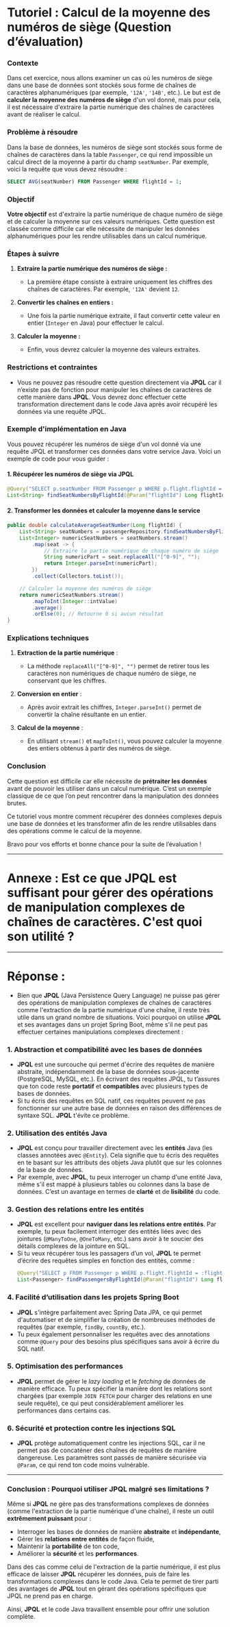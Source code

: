 # Tutoriel : Calcul de la moyenne des numéros de siège (Question d’évaluation)

### Contexte

Dans cet exercice, nous allons examiner un cas où les numéros de siège dans une base de données sont stockés sous forme de chaînes de caractères alphanumériques (par exemple, `'12A'`, `'14B'`, etc.). Le but est de **calculer la moyenne des numéros de siège** d'un vol donné, mais pour cela, il est nécessaire d'extraire la partie numérique des chaînes de caractères avant de réaliser le calcul.

### Problème à résoudre

Dans la base de données, les numéros de siège sont stockés sous forme de chaînes de caractères dans la table `Passenger`, ce qui rend impossible un calcul direct de la moyenne à partir du champ `seatNumber`. Par exemple, voici la requête que vous devez résoudre :

```sql
SELECT AVG(seatNumber) FROM Passenger WHERE flightId = 1;
```

### Objectif

**Votre objectif** est d'extraire la partie numérique de chaque numéro de siège et de calculer la moyenne sur ces valeurs numériques. Cette question est classée comme difficile car elle nécessite de manipuler les données alphanumériques pour les rendre utilisables dans un calcul numérique.

### Étapes à suivre

1. **Extraire la partie numérique des numéros de siège :** 
   - La première étape consiste à extraire uniquement les chiffres des chaînes de caractères. Par exemple, `'12A'` devient `12`.
   
2. **Convertir les chaînes en entiers :**
   - Une fois la partie numérique extraite, il faut convertir cette valeur en entier (`Integer` en Java) pour effectuer le calcul.

3. **Calculer la moyenne :**
   - Enfin, vous devrez calculer la moyenne des valeurs extraites.

### Restrictions et contraintes

- Vous ne pouvez pas résoudre cette question directement via **JPQL** car il n’existe pas de fonction pour manipuler les chaînes de caractères de cette manière dans **JPQL**. Vous devrez donc effectuer cette transformation directement dans le code Java après avoir récupéré les données via une requête JPQL.

### Exemple d'implémentation en Java

Vous pouvez récupérer les numéros de siège d'un vol donné via une requête JPQL et transformer ces données dans votre service Java. Voici un exemple de code pour vous guider :

#### 1. Récupérer les numéros de siège via JPQL

```java
@Query("SELECT p.seatNumber FROM Passenger p WHERE p.flight.flightId = :flightId")
List<String> findSeatNumbersByFlightId(@Param("flightId") Long flightId);
```

#### 2. Transformer les données et calculer la moyenne dans le service

```java
public double calculateAverageSeatNumber(Long flightId) {
    List<String> seatNumbers = passengerRepository.findSeatNumbersByFlightId(flightId);
    List<Integer> numericSeatNumbers = seatNumbers.stream()
        .map(seat -> {
            // Extraire la partie numérique de chaque numéro de siège
            String numericPart = seat.replaceAll("[^0-9]", "");
            return Integer.parseInt(numericPart);
        })
        .collect(Collectors.toList());

    // Calculer la moyenne des numéros de siège
    return numericSeatNumbers.stream()
        .mapToInt(Integer::intValue)
        .average()
        .orElse(0); // Retourne 0 si aucun résultat
}
```

### Explications techniques

1. **Extraction de la partie numérique** :
   - La méthode `replaceAll("[^0-9]", "")` permet de retirer tous les caractères non numériques de chaque numéro de siège, ne conservant que les chiffres.

2. **Conversion en entier** :
   - Après avoir extrait les chiffres, `Integer.parseInt()` permet de convertir la chaîne résultante en un entier.

3. **Calcul de la moyenne** :
   - En utilisant `stream()` et `mapToInt()`, vous pouvez calculer la moyenne des entiers obtenus à partir des numéros de siège.

### Conclusion

Cette question est difficile car elle nécessite de **prétraiter les données** avant de pouvoir les utiliser dans un calcul numérique. C’est un exemple classique de ce que l’on peut rencontrer dans la manipulation des données brutes. 

Ce tutoriel vous montre comment récupérer des données complexes depuis une base de données et les transformer afin de les rendre utilisables dans des opérations comme le calcul de la moyenne.

Bravo pour vos efforts et bonne chance pour la suite de l’évaluation !


-----------------------
# Annexe  : Est ce que JPQL est suffisant pour  gérer des opérations de manipulation complexes de chaînes de caractères. C'est quoi son utilité ?
-----------------------


# Réponse : 

- Bien que **JPQL** (Java Persistence Query Language) ne puisse pas gérer des opérations de manipulation complexes de chaînes de caractères comme l'extraction de la partie numérique d'une chaîne, il reste très utile dans un grand nombre de situations. Voici pourquoi on utilise **JPQL** et ses avantages dans un projet Spring Boot, même s'il ne peut pas effectuer certaines manipulations complexes directement :

### 1. **Abstraction et compatibilité avec les bases de données**
   - **JPQL** est une surcouche qui permet d'écrire des requêtes de manière abstraite, indépendamment de la base de données sous-jacente (PostgreSQL, MySQL, etc.). En écrivant des requêtes JPQL, tu t’assures que ton code reste **portatif** et **compatibles** avec plusieurs types de bases de données.
   - Si tu écris des requêtes en SQL natif, ces requêtes peuvent ne pas fonctionner sur une autre base de données en raison des différences de syntaxe SQL. **JPQL** t'évite ce problème.

### 2. **Utilisation des entités Java**
   - **JPQL** est conçu pour travailler directement avec les **entités** Java (les classes annotées avec `@Entity`). Cela signifie que tu écris des requêtes en te basant sur les attributs des objets Java plutôt que sur les colonnes de la base de données.
   - Par exemple, avec **JPQL**, tu peux interroger un champ d'une entité Java, même s'il est mappé à plusieurs tables ou colonnes dans la base de données. C’est un avantage en termes de **clarté** et de **lisibilité** du code.

### 3. **Gestion des relations entre les entités**
   - **JPQL** est excellent pour **naviguer dans les relations entre entités**. Par exemple, tu peux facilement interroger des entités liées avec des jointures (`@ManyToOne`, `@OneToMany`, etc.) sans avoir à te soucier des détails complexes de la jointure en SQL.
   - Si tu veux récupérer tous les passagers d’un vol, **JPQL** te permet d’écrire des requêtes simples en fonction des entités, comme :
     ```java
     @Query("SELECT p FROM Passenger p WHERE p.flight.flightId = :flightId")
     List<Passenger> findPassengersByFlightId(@Param("flightId") Long flightId);
     ```

### 4. **Facilité d’utilisation dans les projets Spring Boot**
   - **JPQL** s'intègre parfaitement avec Spring Data JPA, ce qui permet d'automatiser et de simplifier la création de nombreuses méthodes de requêtes (par exemple, `findBy`, `countBy`, etc.).
   - Tu peux également personnaliser les requêtes avec des annotations comme `@Query` pour des besoins plus spécifiques sans avoir à écrire du SQL natif.

### 5. **Optimisation des performances**
   - **JPQL** permet de gérer le *lazy loading* et le *fetching* de données de manière efficace. Tu peux spécifier la manière dont les relations sont chargées (par exemple `JOIN FETCH` pour charger des relations en une seule requête), ce qui peut considérablement améliorer les performances dans certains cas.

### 6. **Sécurité et protection contre les injections SQL**
   - **JPQL** protège automatiquement contre les injections SQL, car il ne permet pas de concaténer des chaînes de requêtes de manière dangereuse. Les paramètres sont passés de manière sécurisée via `@Param`, ce qui rend ton code moins vulnérable.

---

### Conclusion : Pourquoi utiliser **JPQL** malgré ses limitations ?
Même si **JPQL** ne gère pas des transformations complexes de données (comme l'extraction de la partie numérique d'une chaîne), il reste un outil **extrêmement puissant** pour :
- Interroger les bases de données de manière **abstraite** et **indépendante**,
- Gérer les **relations entre entités** de façon fluide,
- Maintenir la **portabilité** de ton code,
- Améliorer la **sécurité** et les **performances**.

Dans des cas comme celui de l'extraction de la partie numérique, il est plus efficace de laisser **JPQL** récupérer les données, puis de faire les transformations complexes dans le code Java. Cela te permet de tirer parti des avantages de **JPQL** tout en gérant des opérations spécifiques que JPQL ne prend pas en charge.

Ainsi, **JPQL** et le code Java travaillent ensemble pour offrir une solution complète.

